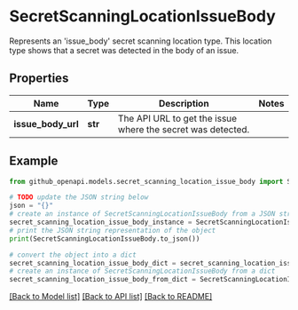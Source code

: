 # SecretScanningLocationIssueBody

Represents an 'issue_body' secret scanning location type. This location type shows that a secret was detected in the body of an issue.

## Properties

Name | Type | Description | Notes
------------ | ------------- | ------------- | -------------
**issue_body_url** | **str** | The API URL to get the issue where the secret was detected. | 

## Example

```python
from github_openapi.models.secret_scanning_location_issue_body import SecretScanningLocationIssueBody

# TODO update the JSON string below
json = "{}"
# create an instance of SecretScanningLocationIssueBody from a JSON string
secret_scanning_location_issue_body_instance = SecretScanningLocationIssueBody.from_json(json)
# print the JSON string representation of the object
print(SecretScanningLocationIssueBody.to_json())

# convert the object into a dict
secret_scanning_location_issue_body_dict = secret_scanning_location_issue_body_instance.to_dict()
# create an instance of SecretScanningLocationIssueBody from a dict
secret_scanning_location_issue_body_from_dict = SecretScanningLocationIssueBody.from_dict(secret_scanning_location_issue_body_dict)
```
[[Back to Model list]](../README.md#documentation-for-models) [[Back to API list]](../README.md#documentation-for-api-endpoints) [[Back to README]](../README.md)



